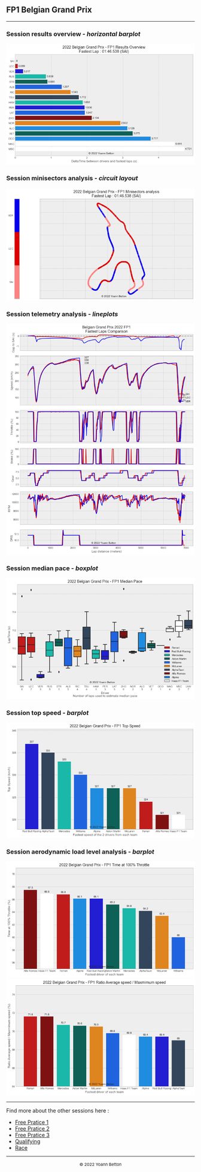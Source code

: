 ## FP1 Belgian Grand Prix

---

### Session results overview - *horizontal barplot*

<img src="/output/2022-08-28_Belgian_Grand_Prix/fp1_results_overview_white.png?raw=true"/>

### Session minisectors analysis - *circuit layout*

<img src="/output/2022-08-28_Belgian_Grand_Prix/fp1_minisectors_analysis_white.png?raw=true"/>

### Session telemetry analysis - *lineplots*

<img src="/output/2022-08-28_Belgian_Grand_Prix/fp1_telemetry_analysis_white.png?raw=true"/>

### Session median pace - *boxplot*

<img src="/output/2022-08-28_Belgian_Grand_Prix/fp1_median_pace_white.png?raw=true"/>

### Session top speed - *barplot*

<img src="/output/2022-08-28_Belgian_Grand_Prix/topspeed_fp1_white.png?raw=true"/>

### Session aerodynamic load level analysis - *barplot*

<img src="/output/2022-08-28_Belgian_Grand_Prix/fp1_maximum_throttle_white.png?raw=true"/>

<img src="/output/2022-08-28_Belgian_Grand_Prix/fp1_speed_ratio_white.png?raw=true"/>

--- 

Find more about the other sessions here :
  - [Free Pratice 1](/page/FP1/2022-08-28_Belgian_Grand_Prix)  
  - [Free Pratice 2](/page/FP2/2022-08-28_Belgian_Grand_Prix) 
  - [Free Pratice 3](/page/FP3/2022-08-28_Belgian_Grand_Prix)
  - [Qualifying](/page/Qualifying/2022-08-28_Belgian_Grand_Prix) 
  - [Race](/page/Race/2022-08-28_Belgian_Grand_Prix)

---

<div style="text-align: center">
  <p style="font-size:11px">&copy; 2022 Yoann Betton</p>
</div>

<!-- ---

<p style="font-size:11px">Page generated from <a href="https://github.com/yoannbtn/yoannbtn.github.io">github.com/yoannbtn</a>.</p> -->